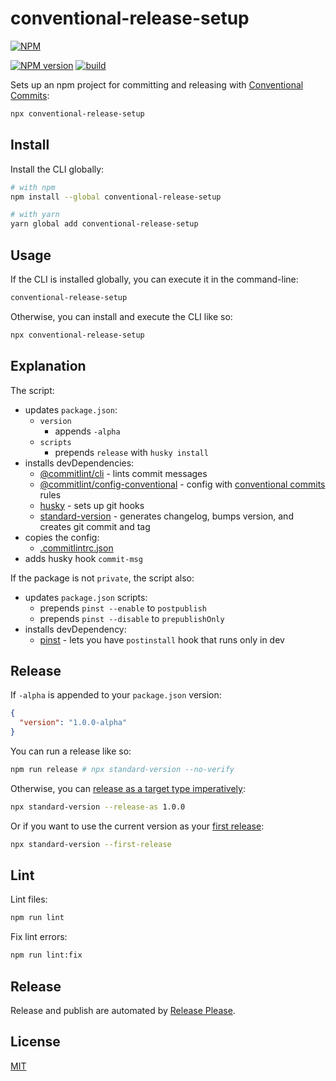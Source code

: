 # conventional-release-setup

[![NPM](https://nodei.co/npm/conventional-release-setup.png)](https://nodei.co/npm/conventional-release-setup/)

[![NPM version](https://img.shields.io/npm/v/conventional-release-setup.svg)](https://www.npmjs.com/package/conventional-release-setup)
[![build](https://github.com/remarkablemark/conventional-release-setup/actions/workflows/build.yml/badge.svg)](https://github.com/remarkablemark/conventional-release-setup/actions/workflows/build.yml)

Sets up an npm project for committing and releasing with [Conventional Commits](https://www.conventionalcommits.org/):

```sh
npx conventional-release-setup
```

## Install

Install the CLI globally:

```sh
# with npm
npm install --global conventional-release-setup

# with yarn
yarn global add conventional-release-setup
```

## Usage

If the CLI is installed globally, you can execute it in the command-line:

```sh
conventional-release-setup
```

Otherwise, you can install and execute the CLI like so:

```sh
npx conventional-release-setup
```

## Explanation

The script:

- updates `package.json`:
  - `version`
    - appends `-alpha`
  - `scripts`
    - prepends `release` with `husky install`
- installs devDependencies:
  - [@commitlint/cli](https://www.npmjs.com/package/@commitlint/cli) - lints commit messages
  - [@commitlint/config-conventional](https://www.npmjs.com/package/@commitlint/config-conventional) - config with [conventional commits](https://conventionalcommits.org/) rules
  - [husky](https://www.npmjs.com/package/husky) - sets up git hooks
  - [standard-version](https://www.npmjs.com/package/standard-version) - generates changelog, bumps version, and creates git commit and tag
- copies the config:
  - [.commitlintrc.json](https://github.com/remarkablemark/conventional-release-setup/blob/master/files/.commitlintrc.json)
- adds husky hook `commit-msg`

If the package is not `private`, the script also:

- updates `package.json` scripts:
  - prepends `pinst --enable` to `postpublish`
  - prepends `pinst --disable` to `prepublishOnly`
- installs devDependency:
  - [pinst](https://www.npmjs.com/package/pinst) - lets you have `postinstall` hook that runs only in dev

## Release

If `-alpha` is appended to your `package.json` version:

```json
{
  "version": "1.0.0-alpha"
}
```

You can run a release like so:

```sh
npm run release # npx standard-version --no-verify
```

Otherwise, you can [release as a target type imperatively](https://github.com/conventional-changelog/standard-version#release-as-a-target-type-imperatively-npm-version-like):

```sh
npx standard-version --release-as 1.0.0
```

Or if you want to use the current version as your [first release](https://github.com/conventional-changelog/standard-version#first-release):

```sh
npx standard-version --first-release
```

## Lint

Lint files:

```sh
npm run lint
```

Fix lint errors:

```sh
npm run lint:fix
```

## Release

Release and publish are automated by [Release Please](https://github.com/googleapis/release-please).

## License

[MIT](https://github.com/remarkablemark/conventional-release-setup/blob/master/LICENSE)
